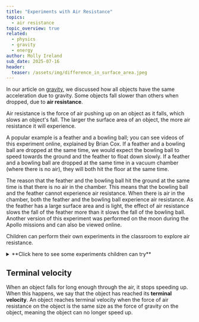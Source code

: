 ```yaml
---
title: "Experiments with Air Resistance"
topics: 
  - air resistance
topic_overview: true
related: 
  - physics
  - gravity
  - energy
author: Molly Ireland
sub_date: 2025-07-16
header:
  teaser: /assets/img/difference_in_surface_area.jpeg
---
```

In our article on [gravity]({{site.baseurl}}/articles/gravity/), we discussed how all objects have the same acceleration due to gravity. Some objects fall slower than others when dropped, due to **air resistance**. 

Air resistance is the force of air pushing up on an object as it falls, which slows an object's fall. The larger the surface area of an object, the more air resistance it will experience. 

A popular example is a feather and a bowling ball; you can see videos of this experiment online, explained by Brian Cox. If a feather and a bowling ball are dropped at the same time, we would expect the bowling ball to speed towards the ground and the feather to float down slowly. If a feather and a bowling ball are dropped at the same time in a vacuum chamber (where there is no air), they will both hit the floor at the same time.

The reason that the feather and the bowling ball hit the ground at the same time is that there is no air in the chamber. This means that the bowling ball and the feather cannot experience air resistance. When there is air in the chamber, both the feather and the bowling ball experience air resistance. As the feather has a large surface area and is light, the effect of air resistance slows the fall of the feather more than it slows the fall of the bowling ball. Another version of this experiment was performed on the moon during the Apollo missions and can also be viewed online.

Children can perform their own experiments in the classroom to explore air resistance. 

<details markdown ="1">
<summary markdown="span">**Click here to see some experiments children can try**</summary>
<p></p>

Children can perform their own version of the feather experiment using a feather and a marble. Dropping both at the same time, the children should observe that the feather hits the ground after the marble as it floats through the air. Children could try an experiment with two sheets of paper; they could scrunch one up into a ball and leave the other one as a flat sheet. The flat sheet should fall more slowly than the ball as it experiences more air resistance due to its larger surface area. 

[To learn more about surface area, see our article about it.]:# 

In the image below, we can see a visualisation of the paper experiment. 
![A diagram of a paper ball falling and a sheet of paper falling.]({{site.baseurl}}/assets/img/paper_falling_diagram.jpeg "A paper ball falling and a sheet of paper falling")

In the image below, we can see a visualisation of how the air pushes on the different paper shapes. 

![A diagram of how air interacts with a paper ball and a sheet of paper.]({{site.baseurl}}/assets/img/difference_in_surface_area.jpeg "How air interacts with a paper ball and a sheet of paper")

[Links to experiment techniques]:# 
</details>
<p></p>

## Terminal velocity
When an object falls for long enough through the air, it stops speeding up. When this happens, we say that the object has reached its **terminal velocity**. An object reaches terminal velocity when the force of air resistance on the object is the same size as the force of gravity on the object, meaning the object can no longer speed up.

